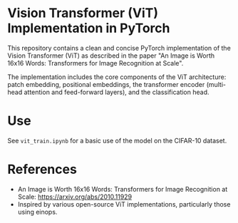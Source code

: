 # Vision Transformer (ViT) Implementation in PyTorch

This repository contains a clean and concise PyTorch implementation of the Vision Transformer (ViT) as described in the paper "An Image is Worth 16x16 Words: Transformers for Image Recognition at Scale".

The implementation includes the core components of the ViT architecture: patch embedding, positional embeddings, the transformer encoder (multi-head attention and feed-forward layers), and the classification head.

# Use

See `vit_train.ipynb` for a basic use of the model on the CIFAR-10 dataset.

# References
- An Image is Worth 16x16 Words: Transformers for Image Recognition at Scale: https://arxiv.org/abs/2010.11929
- Inspired by various open-source ViT implementations, particularly those using einops.